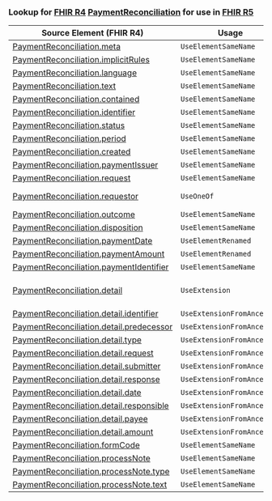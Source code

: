 ### Lookup for [FHIR R4](https://hl7.org/fhir/R4/) [PaymentReconciliation](https://hl7.org/fhir/R4/PaymentReconciliation.html) for use in [FHIR R5](https://hl7.org/fhir/R5/)

| Source Element (FHIR R4) | Usage | Target |
| -------------- | ----- | ------ |
| [PaymentReconciliation.meta](https://hl7.org/fhir/R4/PaymentReconciliation.html#resource) | `UseElementSameName` | [PaymentReconciliation.meta](https://hl7.org/fhir/R5/PaymentReconciliation.html#resource) |
| [PaymentReconciliation.implicitRules](https://hl7.org/fhir/R4/PaymentReconciliation.html#resource) | `UseElementSameName` | [PaymentReconciliation.implicitRules](https://hl7.org/fhir/R5/PaymentReconciliation.html#resource) |
| [PaymentReconciliation.language](https://hl7.org/fhir/R4/PaymentReconciliation.html#resource) | `UseElementSameName` | [PaymentReconciliation.language](https://hl7.org/fhir/R5/PaymentReconciliation.html#resource) |
| [PaymentReconciliation.text](https://hl7.org/fhir/R4/PaymentReconciliation.html#resource) | `UseElementSameName` | [PaymentReconciliation.text](https://hl7.org/fhir/R5/PaymentReconciliation.html#resource) |
| [PaymentReconciliation.contained](https://hl7.org/fhir/R4/PaymentReconciliation.html#resource) | `UseElementSameName` | [PaymentReconciliation.contained](https://hl7.org/fhir/R5/PaymentReconciliation.html#resource) |
| [PaymentReconciliation.identifier](https://hl7.org/fhir/R4/PaymentReconciliation.html#resource) | `UseElementSameName` | [PaymentReconciliation.identifier](https://hl7.org/fhir/R5/PaymentReconciliation.html#resource) |
| [PaymentReconciliation.status](https://hl7.org/fhir/R4/PaymentReconciliation.html#resource) | `UseElementSameName` | [PaymentReconciliation.status](https://hl7.org/fhir/R5/PaymentReconciliation.html#resource) |
| [PaymentReconciliation.period](https://hl7.org/fhir/R4/PaymentReconciliation.html#resource) | `UseElementSameName` | [PaymentReconciliation.period](https://hl7.org/fhir/R5/PaymentReconciliation.html#resource) |
| [PaymentReconciliation.created](https://hl7.org/fhir/R4/PaymentReconciliation.html#resource) | `UseElementSameName` | [PaymentReconciliation.created](https://hl7.org/fhir/R5/PaymentReconciliation.html#resource) |
| [PaymentReconciliation.paymentIssuer](https://hl7.org/fhir/R4/PaymentReconciliation.html#resource) | `UseElementSameName` | [PaymentReconciliation.paymentIssuer](https://hl7.org/fhir/R5/PaymentReconciliation.html#resource) |
| [PaymentReconciliation.request](https://hl7.org/fhir/R4/PaymentReconciliation.html#resource) | `UseElementSameName` | [PaymentReconciliation.request](https://hl7.org/fhir/R5/PaymentReconciliation.html#resource) |
| [PaymentReconciliation.requestor](https://hl7.org/fhir/R4/PaymentReconciliation.html#resource) | `UseOneOf` | [PaymentReconciliation.requestor](https://hl7.org/fhir/R5/PaymentReconciliation.html#resource)<br />[PaymentReconciliation.requestor](https://hl7.org/fhir/R5/PaymentReconciliation.html#resource) |
| [PaymentReconciliation.outcome](https://hl7.org/fhir/R4/PaymentReconciliation.html#resource) | `UseElementSameName` | [PaymentReconciliation.outcome](https://hl7.org/fhir/R5/PaymentReconciliation.html#resource) |
| [PaymentReconciliation.disposition](https://hl7.org/fhir/R4/PaymentReconciliation.html#resource) | `UseElementSameName` | [PaymentReconciliation.disposition](https://hl7.org/fhir/R5/PaymentReconciliation.html#resource) |
| [PaymentReconciliation.paymentDate](https://hl7.org/fhir/R4/PaymentReconciliation.html#resource) | `UseElementRenamed` | [PaymentReconciliation.date](https://hl7.org/fhir/R5/PaymentReconciliation.html#resource) |
| [PaymentReconciliation.paymentAmount](https://hl7.org/fhir/R4/PaymentReconciliation.html#resource) | `UseElementRenamed` | [PaymentReconciliation.amount](https://hl7.org/fhir/R5/PaymentReconciliation.html#resource) |
| [PaymentReconciliation.paymentIdentifier](https://hl7.org/fhir/R4/PaymentReconciliation.html#resource) | `UseElementSameName` | [PaymentReconciliation.paymentIdentifier](https://hl7.org/fhir/R5/PaymentReconciliation.html#resource) |
| [PaymentReconciliation.detail](https://hl7.org/fhir/R4/PaymentReconciliation.html#resource) | `UseExtension` | [http://hl7.org/fhir/4.0/StructureDefinition/extension-PaymentReconciliation.detail](StructureDefinition-ext-R4-PaymentReconciliation.detail.html) |
| [PaymentReconciliation.detail.identifier](https://hl7.org/fhir/R4/PaymentReconciliation.html#resource) | `UseExtensionFromAncestor` | - |
| [PaymentReconciliation.detail.predecessor](https://hl7.org/fhir/R4/PaymentReconciliation.html#resource) | `UseExtensionFromAncestor` | - |
| [PaymentReconciliation.detail.type](https://hl7.org/fhir/R4/PaymentReconciliation.html#resource) | `UseExtensionFromAncestor` | - |
| [PaymentReconciliation.detail.request](https://hl7.org/fhir/R4/PaymentReconciliation.html#resource) | `UseExtensionFromAncestor` | - |
| [PaymentReconciliation.detail.submitter](https://hl7.org/fhir/R4/PaymentReconciliation.html#resource) | `UseExtensionFromAncestor` | - |
| [PaymentReconciliation.detail.response](https://hl7.org/fhir/R4/PaymentReconciliation.html#resource) | `UseExtensionFromAncestor` | - |
| [PaymentReconciliation.detail.date](https://hl7.org/fhir/R4/PaymentReconciliation.html#resource) | `UseExtensionFromAncestor` | - |
| [PaymentReconciliation.detail.responsible](https://hl7.org/fhir/R4/PaymentReconciliation.html#resource) | `UseExtensionFromAncestor` | - |
| [PaymentReconciliation.detail.payee](https://hl7.org/fhir/R4/PaymentReconciliation.html#resource) | `UseExtensionFromAncestor` | - |
| [PaymentReconciliation.detail.amount](https://hl7.org/fhir/R4/PaymentReconciliation.html#resource) | `UseExtensionFromAncestor` | - |
| [PaymentReconciliation.formCode](https://hl7.org/fhir/R4/PaymentReconciliation.html#resource) | `UseElementSameName` | [PaymentReconciliation.formCode](https://hl7.org/fhir/R5/PaymentReconciliation.html#resource) |
| [PaymentReconciliation.processNote](https://hl7.org/fhir/R4/PaymentReconciliation.html#resource) | `UseElementSameName` | [PaymentReconciliation.processNote](https://hl7.org/fhir/R5/PaymentReconciliation.html#resource) |
| [PaymentReconciliation.processNote.type](https://hl7.org/fhir/R4/PaymentReconciliation.html#resource) | `UseElementSameName` | [PaymentReconciliation.processNote.type](https://hl7.org/fhir/R5/PaymentReconciliation.html#resource) |
| [PaymentReconciliation.processNote.text](https://hl7.org/fhir/R4/PaymentReconciliation.html#resource) | `UseElementSameName` | [PaymentReconciliation.processNote.text](https://hl7.org/fhir/R5/PaymentReconciliation.html#resource) |

